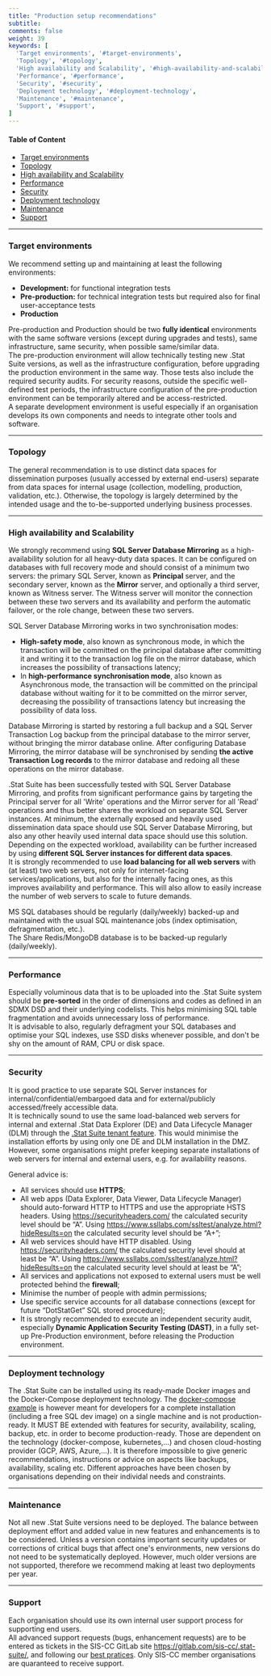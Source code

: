 ```yaml
---
title: "Production setup recommendations"
subtitle: 
comments: false
weight: 39
keywords: [
  'Target environments', '#target-environments',
  'Topology', '#topology',
  'High availability and Scalability', '#high-availability-and-scalability',
  'Performance', '#performance',
  'Security', '#security',
  'Deployment technology', '#deployment-technology',
  'Maintenance', '#maintenance',
  'Support', '#support',
]
---
```


#### Table of Content
- [Target environments](#target-environments)
- [Topology](#topology)
- [High availability and Scalability](#high-availability-and-scalability)
- [Performance](#performance)
- [Security](#security)
- [Deployment technology](#deployment-technology)
- [Maintenance](#maintenance)
- [Support](#support)

---

### Target environments
We recommend setting up and maintaining at least the following environments: 
- **Development:** for functional integration tests 
- **Pre-production:** for technical integration tests but required also for final user-acceptance tests 
- **Production**

Pre-production and Production should be two **fully identical** environments with the same software versions (except during upgrades and tests), same infrastructure, same security, when possible same/similar data.  
The pre-production environment will allow technically testing new .Stat Suite versions, as well as the infrastructure configuration, before upgrading the production environment in the same way. Those tests also include the required security audits. For security reasons, outside the specific well-defined test periods, the infrastructure configuration of the pre-production environment can be temporarily altered and be access-restricted.  
A separate development environment is useful especially if an organisation develops its own components and needs to integrate other tools and software.  

---

### Topology
The general recommendation is to use distinct data spaces for dissemination purposes (usually accessed by external end-users) separate from data spaces for internal usage (collection, modelling, production, validation, etc.). Otherwise, the topology is largely determined by the intended usage and the to-be-supported underlying business processes.

---

### High availability and Scalability
We strongly recommend using **SQL Server Database Mirroring** as a high-availability solution for all heavy-duty data spaces. It can be configured on databases with full recovery mode and should consist of a minimum two servers: the primary SQL Server, known as **Principal** server, and the secondary server, known as the **Mirror** server, and optionally a third server, known as Witness server. The Witness server will monitor the connection between these two servers and its availability and perform the automatic failover, or the role change, between these two servers.

SQL Server Database Mirroring works in two synchronisation modes: 
- **High-safety mode**, also known as synchronous mode, in which the transaction will be committed on the principal database after committing it and writing it to the transaction log file on the mirror database, which increases the possibility of transactions latency;
- In **high-performance synchronisation mode**, also known as Asynchronous mode, the transaction will be committed on the principal database without waiting for it to be committed on the mirror server, decreasing the possibility of transactions latency but increasing the possibility of data loss.

Database Mirroring is started by restoring a full backup and a SQL Server Transaction Log backup from the principal database to the mirror server, without bringing the mirror database online. After configuring Database Mirroring, the mirror database will be synchronised by sending **the active Transaction Log records** to the mirror database and redoing all these operations on the mirror database.

.Stat Suite has been successfully tested with SQL Server Database Mirroring, and profits from significant performance gains by targeting the Principal server for all 'Write' operations and the Mirror server for all 'Read' operations and thus better shares the workload on separate SQL Server instances. At minimum, the externally exposed and heavily used dissemination data space should use SQL Server Database Mirroring, but also any other heavily used internal data space should use this solution.  
Depending on the expected workload, availability can be further increased by using **different SQL Server instances for different data spaces**.  
It is strongly recommended to use **load balancing for all web servers** with (at least) two web servers, not only for internet-facing services/applications, but also for the internally facing ones, as this improves availability and performance. This will also allow to easily increase the number of web servers to scale to future demands.

MS SQL databases should be regularly (daily/weekly) backed-up and maintained with the usual SQL maintenance jobs (index optimisation, defragmentation, etc.).  
The Share Redis/MongoDB database is to be backed-up regularly (daily/weekly).

---

### Performance
Especially voluminous data that is to be uploaded into the .Stat Suite system should be **pre-sorted** in the order of dimensions and codes as defined in an SDMX DSD and their underlying codelists. This helps minimising SQL table fragmentation and avoids unnecessary loss of performance.  
It is advisable to also, regularly defragment your SQL databases and optimise your SQL indexes, use SSD disks whenever possible, and don't be shy on the amount of RAM, CPU or disk space.

---

### Security
It is good practice to use separate SQL Server instances for internal/confidential/embargoed data and for external/publicly accessed/freely accessible data.  
It is technically sound to use the same load-balanced web servers for internal and external .Stat Data Explorer (DE) and Data Lifecycle Manager (DLM) through the [.Stat Suite tenant feature](https://sis-cc.gitlab.io/dotstatsuite-documentation/configurations/tenant-model/). This would minimise the installation efforts by using only one DE and DLM installation in the DMZ. However, some organisations might prefer keeping separate installations of web servers for internal and external users, e.g. for availability reasons.

General advice is:
- All services should use **HTTPS**;
- All web apps (Data Explorer, Data Viewer, Data Lifecycle Manager) should auto-forward HTTP to HTTPS and use the appropriate HSTS headers. Using https://securityheaders.com/ the calculated security level should be “A”. Using https://www.ssllabs.com/ssltest/analyze.html?hideResults=on the calculated security level should be “A+”;
- All web services should have HTTP disabled. Using https://securityheaders.com/ the calculated security level should at least be “A”. Using https://www.ssllabs.com/ssltest/analyze.html?hideResults=on the calculated security level should at least be “A”;
- All services and applications not exposed to external users must be well protected behind the **firewall**;
- Minimise the number of people with admin permissions;
- Use specific service accounts for all database connections (except for future “DotStatGet” SQL stored procedure);
- It is strongly recommended to execute an independent security audit, especially **Dynamic Application Security Testing (DAST)**, in a fully set-up Pre-Production environment, before releasing the Production environment.

---

### Deployment technology
The .Stat Suite can be installed using its ready-made Docker images and the Docker-Compose deployment technology. The [docker-compose example](https://gitlab.com/sis-cc/.stat-suite/dotstatsuite-docker-compose) is however meant for developers for a complete installation (including a free SQL dev image) on a single machine and is not production-ready. It MUST BE extended with features for security, availability, scaling, backup, etc. in order to become production-ready. Those are dependent on the technology (docker-compose, kubernetes,…) and chosen cloud-hosting provider (GCP, AWS, Azure,…). It is therefore impossible to give generic recommendations, instructions or advice on aspects like backups, availability, scaling etc. Different approaches have been chosen by organisations depending on their individal needs and constraints.

---

### Maintenance
Not all new .Stat Suite versions need to be deployed. The balance between deployment effort and added value in new features and enhancements is to be considered. Unless a version contains important security updates or corrections of critical bugs that affect one's environments, new versions do not need to be systematically deployed. However, much older versions are not supported, therefore we recommend making at least two deployments per year.

---

### Support
Each organisation should use its own internal user support process for supporting end users.  
All advanced support requests (bugs, enhancement requests) are to be entered as tickets in the SIS-CC GitLab site https://gitlab.com/sis-cc/.stat-suite/, and following our [best pratices](https://sis-cc.gitlab.io/dotstatsuite-documentation/contribution/report-an-issue/). Only SIS-CC member organisations are quaranteed to receive support.
